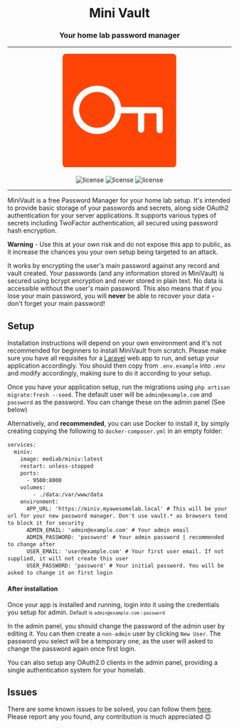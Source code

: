<h1 align="center">Mini Vault</h1>
<h3 align="center">Your home lab password manager</h3>

---

<p align="center">
<img src="https://raw.githubusercontent.com/MediaBitLtd/mini_vault/refs/heads/main/public/img/logo.svg?sanitize=true" width="256" height="256" />
<br />
<br />
<img alt="license" src="https://img.shields.io/github/license/MediaBitLtd/mini_vault" />
<img alt="license" src="https://img.shields.io/github/release/MediaBitLtd/mini_vault" />
<img alt="license" src="https://img.shields.io/github/issues/MediaBitLtd/mini_vault" />
</p>

---

MiniVault is a free Password Manager for your home lab setup. It's intended to provide basic storage of your passwords
and secrets, along side OAuth2 authentication for your server applications. It supports various types of secrets
including TwoFactor authentication, all secured using password hash encryption.

**Warning** - Use this at your own risk and do not expose this app to public, as it increase the chances you your own
setup being targeted to an attack.

It works by encrypting the user's main password against any record and vault created. Your passwords (and any
information stored in MiniVault) is secured using bcrypt encryption and never stored in plain text. No data is
accessible without the user's main password. This also means that if you lose your main password, you will **never** be
able to recover your data - don't forget your main password!

## Setup

Installation instructions will depend on your own environment and it's not recommended for beginners to install
MiniVault from scratch. Please make sure you have all requisites for a
<a href="https://laravel.com/docs/12.x/deployment">Laravel</a> web app to run, and setup your application accordingly.
You should then copy from `.env.example` into `.env` and modify accordingly, making sure to do it according to your
setup.

Once you have your application setup, run the migrations using `php artisan migrate:fresh --seed`. The default user
will be `admin@example.com` and `password` as the password. You can change these on the admin panel (See below)

Alternatively, and **recommended**, you can use Docker to install it, by simply creating copying the following to
`docker-composer.yml` in an empty folder:

```YML
services:
  miniv:
    image: mediab/miniv:latest
    restart: unless-stopped
    ports:
      - 9500:8000
    volumes:
        - ./data:/var/www/data
    environment:
      APP_URL: 'https://miniv.myawesomelab.local' # This will be your url for your new password manager. Don't use vault.* as browsers tend to block it for security
      ADMIN_EMAIL: 'admin@example.com' # Your admin email
      ADMIN_PASSWORD: 'password' # Your admin password | recommended to change after
      USER_EMAIL: 'user@example.com' # Your first user email. If not supplied, it will not create this user
      USER_PASSWORD: 'password' # Your initial password. You will be asked to change it on first login
```

#### After installation

Once your app is installed and running, login into it using the credentials you setup for admin.
<small>Default is `admin@example.com` : `password`</small>

In the admin panel, you should change the password of the admin user by editing it. You can then create a `non-admin`
user by clicking `New User`. The password you select will be a temporary one, as the user will asked to change the
password again once first login.

You can also setup any OAuth2.0 clients in the admin panel, providing a single authentication system for your homelab.

## Issues

There are some known issues to be solved, you can follow them
<a href="https://github.com/MediaBitLtd/mini_vault/issues">here</a>. Please report any you found, any contribution is
much appreciated 😊
